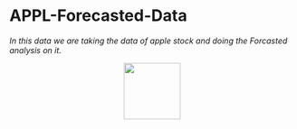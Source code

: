 # APPL-Forecasted-Data
*In this data we are taking the data of apple stock and doing the Forcasted analysis on it.*
<div id="header" align="center">
  <img src="https://media.giphy.com/media/M9gbBd9nbDrOTu1Mqx/giphy.gif" width="100"/>
</div>
